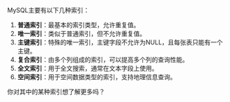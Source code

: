 MySQL主要有以下几种索引：

1. **普通索引**：最基本的索引类型，允许重复值。
2. **唯一索引**：类似于普通索引，但不允许重复值。
3. **主键索引**：特殊的唯一索引，主键字段不允许为NULL，且每张表只能有一个主键。
4. **复合索引**：由多个列组成的索引，可以提高多个列的查询性能。
5. **全文索引**：用于全文搜索，通常在文本字段上使用。
6. **空间索引**：用于空间数据类型的索引，支持地理信息查询。

你对其中的某种索引想了解更多吗？